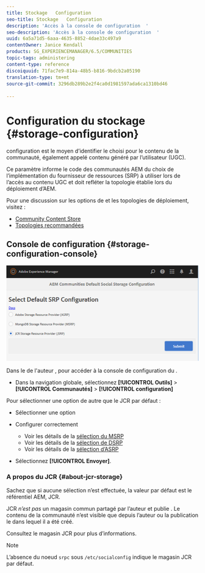 ```yaml
---
title: Stockage   Configuration
seo-title: Stockage   Configuration
description: 'Accès à la console de configuration  '
seo-description: 'Accès à la console de configuration  '
uuid: 6a5a71d5-6aaa-4635-8852-4dae33c497a9
contentOwner: Janice Kendall
products: SG_EXPERIENCEMANAGER/6.5/COMMUNITIES
topic-tags: administering
content-type: reference
discoiquuid: 71fac7e9-814a-48b5-b816-9bdcb2a05190
translation-type: tm+mt
source-git-commit: 3296db289b2e2f4ca0d1981597ada6ca1310bd46

---
```



# Configuration du stockage {#storage-configuration}

 configuration  est le moyen d’identifier le  choisi pour le contenu de la communauté, également appelé contenu généré par l’utilisateur (UGC).

Ce paramètre informe le code des communautés AEM du choix de l’implémentation du fournisseur de ressources  (SRP) à utiliser lors de l’accès au contenu UGC et doit refléter la topologie établie lors du déploiement d’AEM.

Pour une discussion sur les options de   et les topologies de déploiement, visitez :

* [Community Content Store](working-with-srp.md)
* [Topologies recommandées](topologies.md)

##  Console de configuration {#storage-configuration-console}

![chlimage_1-188](assets/chlimage_1-188.png)

Dans le  de l&#39;auteur , pour accéder à la console de configuration du .

* Dans la navigation globale, sélectionnez **[!UICONTROL Outils]** > **[!UICONTROL Communautés]** > **[!UICONTROL configuration]**

Pour sélectionner une option  de autre que le JCR par défaut :

* Sélectionner une option
* Configurer correctement

   * Voir les détails de la [sélection du MSRP](msrp.md#select-msrp)
   * Voir les détails de la [sélection de DSRP](dsrp.md#select-dsrp)
   * Voir les détails de la [sélection d’ASRP](asrp.md#select-asrp)

* Sélectionnez **[!UICONTROL Envoyer]**.

### A propos du  JCR {#about-jcr-storage}

Sachez que si aucune sélection n’est effectuée, la valeur par défaut est le référentiel AEM, JCR.

JCR *n’est pas* un magasin commun partagé par l’auteur et publie  . Le contenu de la communauté n’est visible que depuis l’auteur ou la publication  le  dans lequel il a été créé.

Consultez le magasin [](jsrp.md) JCR pour plus d’informations.

>[!NOTE]
>
>L’absence du noeud `srpc` sous `/etc/socialconfig` indique le magasin [](jsrp.md)JCR par défaut.


